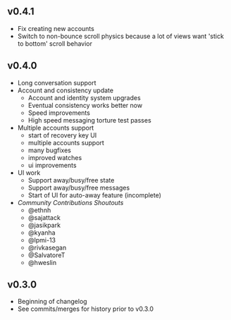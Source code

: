 ## v0.4.1 ##
- Fix creating new accounts
- Switch to non-bounce scroll physics because a lot of views want 'stick to bottom' scroll behavior

## v0.4.0 ##
- Long conversation support
- Account and consistency update
  - Account and identity system upgrades
  - Eventual consistency works better now
  - Speed improvements
  - High speed messaging torture test passes
- Multiple accounts support
  - start of recovery key UI
  - multiple accounts support
  - many bugfixes
  - improved watches
  - ui improvements
- UI work
  - Support away/busy/free state
  - Support away/busy/free messages
  - Start of UI for auto-away feature (incomplete)
- *Community Contributions Shoutouts*
  - @ethnh
  - @sajattack
  - @jasikpark
  - @kyanha
  - @lpmi-13
  - @rivkasegan
  - @SalvatoreT
  - @hweslin

## v0.3.0 ##
- Beginning of changelog
- See commits/merges for history prior to v0.3.0
